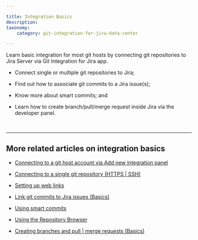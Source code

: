```yaml
---

title: Integration Basics
description:
taxonomy:
    category: git-integration-for-jira-data-center

---
```


Learn basic integration for most git hosts by connecting git repositories to Jira Server via Git Integration for Jira app.

*   Connect single or multiple git repositories to Jira;

*   Find out how to associate git commits to a Jira issue(s);

*   Know more about smart commits; and

*   Learn how to create branch/pull/merge request inside Jira via the developer panel.

<br>

* * *

## More related articles on integration basics

*    [Connecting to a git host account via Add new integration panel](/git-integration-for-jira-self-managed/using-the-add-new-integration-wizard/)

*    [Connecting to a single git repository (HTTPS | SSH)](/git-integration-for-jira-self-managed/connecting-to-a-single-git-repository-http-https-gij-sm/) 

*    [Setting up web links](/git-integration-for-jira-self-managed/setting-up-web-links)

*    [Link git commits to Jira issues (Basics)](/git-integration-for-jira-self-managed/setting-up-web-linking/)

*    [Using smart commits](/git-integration-for-jira-self-managed/using-smart-commits/)

*    [Using the Repository Browser](/git-integration-for-jira-self-managed/using-smart-commits/)

*    [Creating branches and pull | merge requests (Basics)](/git-integration-for-jira-self-managed/creating-branches-and-pull-merge-requests-basics/)

